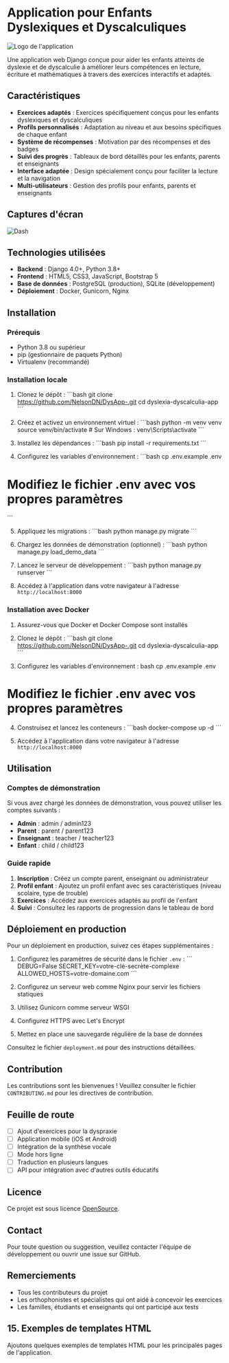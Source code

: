 # Application pour Enfants Dyslexiques et Dyscalculiques

![Logo de l'application](static/img/logo.png)

Une application web Django conçue pour aider les enfants atteints de dyslexie et de dyscalculie à améliorer leurs compétences en lecture, écriture et mathématiques à travers des exercices interactifs et adaptés.

## Caractéristiques

- **Exercices adaptés** : Exercices spécifiquement conçus pour les enfants dyslexiques et dyscalculiques
- **Profils personnalisés** : Adaptation au niveau et aux besoins spécifiques de chaque enfant
- **Système de récompenses** : Motivation par des récompenses et des badges
- **Suivi des progrès** : Tableaux de bord détaillés pour les enfants, parents et enseignants
- **Interface adaptée** : Design spécialement conçu pour faciliter la lecture et la navigation
- **Multi-utilisateurs** : Gestion des profils pour enfants, parents et enseignants

## Captures d'écran

![Dash](static/img/screenshots/progress_report.png)

## Technologies utilisées

- **Backend** : Django 4.0+, Python 3.8+
- **Frontend** : HTML5, CSS3, JavaScript, Bootstrap 5
- **Base de données** : PostgreSQL (production), SQLite (développement)
- **Déploiement** : Docker, Gunicorn, Nginx

## Installation

### Prérequis

- Python 3.8 ou supérieur
- pip (gestionnaire de paquets Python)
- Virtualenv (recommandé)

### Installation locale

1. Clonez le dépôt :
\`\`\`bash
git clone https://github.com/NelsonDN/DysApp-.git
cd dyslexia-dyscalculia-app
\`\`\`

2. Créez et activez un environnement virtuel :
\`\`\`bash
python -m venv venv
source venv/bin/activate  # Sur Windows : venv\Scripts\activate
\`\`\`

3. Installez les dépendances :
\`\`\`bash
pip install -r requirements.txt
\`\`\`

4. Configurez les variables d'environnement :
\`\`\`bash
cp .env.example .env
# Modifiez le fichier .env avec vos propres paramètres
\`\`\`

5. Appliquez les migrations :
\`\`\`bash
python manage.py migrate
\`\`\`

6. Chargez les données de démonstration (optionnel) :
\`\`\`bash
python manage.py load_demo_data
\`\`\`

7. Lancez le serveur de développement :
\`\`\`bash
python manage.py runserver
\`\`\`

8. Accédez à l'application dans votre navigateur à l'adresse `http://localhost:8000`

### Installation avec Docker

1. Assurez-vous que Docker et Docker Compose sont installés
2. Clonez le dépôt :
\`\`\`bash
git clone https://github.com/NelsonDN/DysApp-.git
cd dyslexia-dyscalculia-app
\`\`\`

3. Configurez les variables d'environnement :
bash
cp .env.example .env
# Modifiez le fichier .env avec vos propres paramètres


4. Construisez et lancez les conteneurs :
\`\`\`bash
docker-compose up -d
\`\`\`

5. Accédez à l'application dans votre navigateur à l'adresse `http://localhost:8000`

## Utilisation

### Comptes de démonstration

Si vous avez chargé les données de démonstration, vous pouvez utiliser les comptes suivants :

- **Admin** : admin / admin123
- **Parent** : parent / parent123
- **Enseignant** : teacher / teacher123
- **Enfant** : child / child123

### Guide rapide

1. **Inscription** : Créez un compte parent, enseignant ou administrateur
2. **Profil enfant** : Ajoutez un profil enfant avec ses caractéristiques (niveau scolaire, type de trouble)
3. **Exercices** : Accédez aux exercices adaptés au profil de l'enfant
4. **Suivi** : Consultez les rapports de progression dans le tableau de bord

## Déploiement en production

Pour un déploiement en production, suivez ces étapes supplémentaires :

1. Configurez les paramètres de sécurité dans le fichier `.env` :
\`\`\`
DEBUG=False
SECRET_KEY=votre-clé-secrète-complexe
ALLOWED_HOSTS=votre-domaine.com
\`\`\`

2. Configurez un serveur web comme Nginx pour servir les fichiers statiques
3. Utilisez Gunicorn comme serveur WSGI
4. Configurez HTTPS avec Let's Encrypt
5. Mettez en place une sauvegarde régulière de la base de données

Consultez le fichier `deployment.md` pour des instructions détaillées.

## Contribution

Les contributions sont les bienvenues ! Veuillez consulter le fichier `CONTRIBUTING.md` pour les directives de contribution.

## Feuille de route

- [ ] Ajout d'exercices pour la dyspraxie
- [ ] Application mobile (iOS et Android)
- [ ] Intégration de la synthèse vocale
- [ ] Mode hors ligne
- [ ] Traduction en plusieurs langues
- [ ] API pour intégration avec d'autres outils éducatifs

## Licence

Ce projet est sous licence [OpenSource](LICENSE).

## Contact

Pour toute question ou suggestion, veuillez contacter l'équipe de développement ou ouvrir une issue sur GitHub.

## Remerciements

- Tous les contributeurs du projet
- Les orthophonistes et spécialistes qui ont aidé à concevoir les exercices
- Les familles, étudiants et enseignants qui ont participé aux tests


## 15. Exemples de templates HTML

Ajoutons quelques exemples de templates HTML pour les principales pages de l'application.


